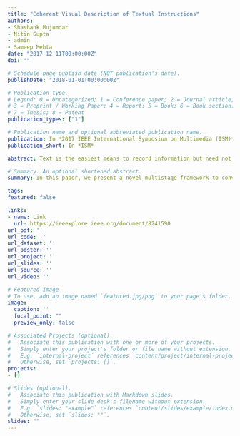 ```yaml
---
title: "Coherent Visual Description of Textual Instructions"
authors:
- Shashank Mujumdar
- Nitin Gupta
- admin
- Sameep Mehta
date: "2017-12-11T00:00:00Z"
doi: ""

# Schedule page publish date (NOT publication's date).
publishDate: "2018-01-01T00:00:00Z"

# Publication type.
# Legend: 0 = Uncategorized; 1 = Conference paper; 2 = Journal article;
# 3 = Preprint / Working Paper; 4 = Report; 5 = Book; 6 = Book section;
# 7 = Thesis; 8 = Patent
publication_types: ["1"]

# Publication name and optional abbreviated publication name.
publication: In *2017 IEEE International Symposium on Multimedia (ISM)*
publication_short: In *ISM*

abstract: Text is the easiest means to record information but need not always be the best means for understanding a concept. In psychological theories, it is argued that when information is presented visually, it provides a better means to understand a concept. While techniques exist for generating text from a given image, the inverse problem that is to automatically fetch coherent images to represent a given set of instructions (sequence of text), is a hard one. In this paper, we present a novel multistage framework to convert textual instructions into coherent visual descriptions (text instructions annotated with images). The key components in the proposed approach are - (i) novel framework, which combines the text as well as image analysis to generate visual descriptions; (ii) ensure coherency across visual descriptions, using a combination of deep learning and graph based approach. Effectiveness of our proposed approach is shown through a user study on a dataset of instructions and corresponding images collected from WikiHow website.

# Summary. An optional shortened abstract.
summary: In this paper, we present a novel multistage framework to convert textual instructions into coherent visual descriptions (text instructions annotated with images).

tags:
featured: false

links:
- name: Link
  url: https://ieeexplore.ieee.org/document/8241590
url_pdf: ''
url_code: ''
url_dataset: ''
url_poster: ''
url_project: ''
url_slides: ''
url_source: ''
url_video: ''

# Featured image
# To use, add an image named `featured.jpg/png` to your page's folder. 
image:
  caption: ''
  focal_point: ""
  preview_only: false

# Associated Projects (optional).
#   Associate this publication with one or more of your projects.
#   Simply enter your project's folder or file name without extension.
#   E.g. `internal-project` references `content/project/internal-project/index.md`.
#   Otherwise, set `projects: []`.
projects:
- []

# Slides (optional).
#   Associate this publication with Markdown slides.
#   Simply enter your slide deck's filename without extension.
#   E.g. `slides: "example"` references `content/slides/example/index.md`.
#   Otherwise, set `slides: ""`.
slides: ""
---
```



